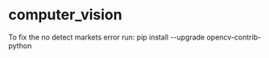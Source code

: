 # computer_vision

To fix the no detect markets error run: 
pip install --upgrade opencv-contrib-python
